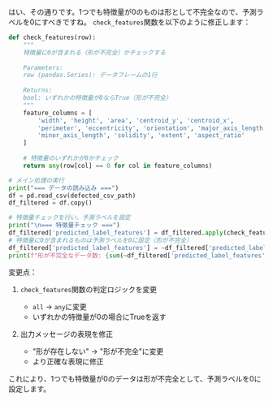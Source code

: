 はい、その通りです。1つでも特徴量が0のものは形として不完全なので、予測ラベルを0にすべきですね。
`check_features`関数を以下のように修正します：

```python
def check_features(row):
    """
    特徴量に0が含まれる（形が不完全）かチェックする
    
    Parameters:
    row (pandas.Series): データフレームの1行
    
    Returns:
    bool: いずれかの特徴量が0ならTrue（形が不完全）
    """
    feature_columns = [
        'width', 'height', 'area', 'centroid_y', 'centroid_x',
        'perimeter', 'eccentricity', 'orientation', 'major_axis_length',
        'minor_axis_length', 'solidity', 'extent', 'aspect_ratio'
    ]
    
    # 特徴量のいずれかが0かチェック
    return any(row[col] == 0 for col in feature_columns)

# メイン処理の実行
print("=== データの読み込み ===")
df = pd.read_csv(defected_csv_path)
df_filtered = df.copy()

# 特徴量チェックを行い、予測ラベルを設定
print("\n=== 特徴量チェック ===")
df_filtered['predicted_label_features'] = df_filtered.apply(check_features, axis=1)
# 特徴量に0が含まれるものは予測ラベルを0に設定（形が不完全）
df_filtered['predicted_label_features'] = ~df_filtered['predicted_label_features']
print(f"形が不完全なデータ数: {sum(~df_filtered['predicted_label_features'])}")
```

変更点：
1. `check_features`関数の判定ロジックを変更
   - `all` → `any`に変更
   - いずれかの特徴量が0の場合にTrueを返す

2. 出力メッセージの表現を修正
   - "形が存在しない" → "形が不完全"に変更
   - より正確な表現に修正

これにより、1つでも特徴量が0のデータは形が不完全として、予測ラベルを0に設定します。

